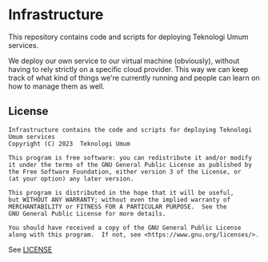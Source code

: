 # Infrastructure

This repository contains code and scripts for deploying Teknologi Umum services.

We deploy our own service to our virtual machine (obviously), without having to rely strictly
on a specific cloud provider. This way we can keep track of what kind of things we're currently
running and people can learn on how to manage them as well.

## License

```
Infrastructure contains the code and scripts for deploying Teknologi Umum services
Copyright (C) 2023  Teknologi Umum

This program is free software: you can redistribute it and/or modify
it under the terms of the GNU General Public License as published by
the Free Software Foundation, either version 3 of the License, or
(at your option) any later version.

This program is distributed in the hope that it will be useful,
but WITHOUT ANY WARRANTY; without even the implied warranty of
MERCHANTABILITY or FITNESS FOR A PARTICULAR PURPOSE.  See the
GNU General Public License for more details.

You should have received a copy of the GNU General Public License
along with this program.  If not, see <https://www.gnu.org/licenses/>.
```

See [LICENSE](,/LICENSE)
